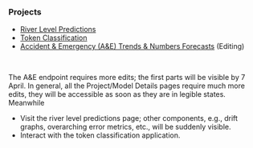 

<h3>Projects</h3>
<ul>
  <li><a href="https://d3h5uy7f3ttkyl.cloudfront.net/index.html">River Level Predictions</a></li>
  <li><a href="https://d22j2jhm9iagpk.cloudfront.net/index.html">Token Classification</a></li>
  <li><a href="">Accident & Emergency (A&E) Trends & Numbers Forecasts</a> (Editing)</li>
</ul>

<br>

The A&E endpoint requires more edits; the first parts will be visible by 7 April.  In general, all the Project/Model Details pages require much more edits, they will be accessible as soon as they are in legible states.  Meanwhile

* Visit the river level predictions page; other components, e.g., drift graphs, overarching error metrics, etc., will be suddenly visible.
* Interact with the token classification application.

<br>
<br>

<br>
<br>

<br>
<br>

<br>
<br>

<!--

**Here are some ideas to get you started:**

🙋‍♀️ A short introduction - what is your organization all about?
🌈 Contribution guidelines - how can the community get involved?
👩‍💻 Useful resources - where can the community find your docs? Is there anything else the community should know?
🍿 Fun facts - what does your team eat for breakfast?
🧙 Remember, you can do mighty things with the power of [Markdown](https://docs.github.com/github/writing-on-github/getting-started-with-writing-and-formatting-on-github/basic-writing-and-formatting-syntax)
-->

